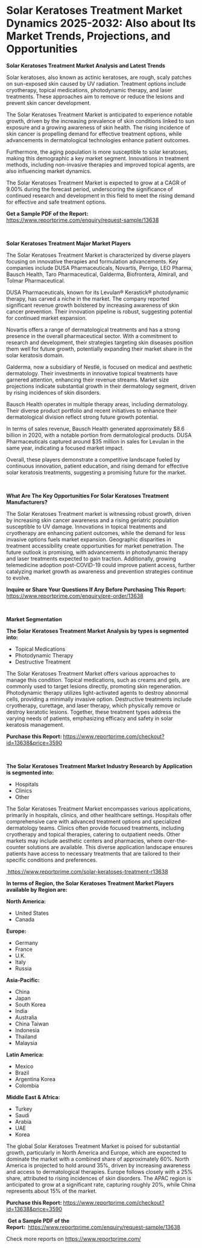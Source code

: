 <p><h1>Solar Keratoses Treatment Market Dynamics 2025-2032: Also about Its Market Trends, Projections, and Opportunities</h1></p><p><strong>Solar Keratoses Treatment Market Analysis and Latest Trends</strong></p>
<p><p>Solar keratoses, also known as actinic keratoses, are rough, scaly patches on sun-exposed skin caused by UV radiation. Treatment options include cryotherapy, topical medications, photodynamic therapy, and laser treatments. These approaches aim to remove or reduce the lesions and prevent skin cancer development.</p><p>The Solar Keratoses Treatment Market is anticipated to experience notable growth, driven by the increasing prevalence of skin conditions linked to sun exposure and a growing awareness of skin health. The rising incidence of skin cancer is propelling demand for effective treatment options, while advancements in dermatological technologies enhance patient outcomes. </p><p>Furthermore, the aging population is more susceptible to solar keratoses, making this demographic a key market segment. Innovations in treatment methods, including non-invasive therapies and improved topical agents, are also influencing market dynamics. </p><p>The Solar Keratoses Treatment Market is expected to grow at a CAGR of 9.00% during the forecast period, underscoring the significance of continued research and development in this field to meet the rising demand for effective and safe treatment options.</p></p>
<p><strong>Get a Sample PDF of the Report:&nbsp;</strong> <a href="https://www.reportprime.com/enquiry/request-sample/13638?utm_campaign=3047&utm_medium=2&utm_source=Github&utm_content=ia&utm_term=20032025&utm_id=solar-keratoses-treatment">https://www.reportprime.com/enquiry/request-sample/13638</a></p>
<p>&nbsp;</p>
<p><strong>Solar Keratoses Treatment Major Market Players</strong></p>
<p><p>The Solar Keratoses Treatment Market is characterized by diverse players focusing on innovative therapies and formulation advancements. Key companies include DUSA Pharmaceuticals, Novartis, Perrigo, LEO Pharma, Bausch Health, Taro Pharmaceutical, Galderma, Biofrontera, Almirall, and Tolmar Pharmaceutical.</p><p>DUSA Pharmaceuticals, known for its Levulan® Kerastick® photodynamic therapy, has carved a niche in the market. The company reported significant revenue growth bolstered by increasing awareness of skin cancer prevention. Their innovation pipeline is robust, suggesting potential for continued market expansion.</p><p>Novartis offers a range of dermatological treatments and has a strong presence in the overall pharmaceutical sector. With a commitment to research and development, their strategies targeting skin diseases position them well for future growth, potentially expanding their market share in the solar keratosis domain.</p><p>Galderma, now a subsidiary of Nestlé, is focused on medical and aesthetic dermatology. Their investments in innovative topical treatments have garnered attention, enhancing their revenue streams. Market size projections indicate substantial growth in their dermatology segment, driven by rising incidences of skin disorders.</p><p>Bausch Health operates in multiple therapy areas, including dermatology. Their diverse product portfolio and recent initiatives to enhance their dermatological division reflect strong future growth potential.</p><p>In terms of sales revenue, Bausch Health generated approximately $8.6 billion in 2020, with a notable portion from dermatological products. DUSA Pharmaceuticals captured around $35 million in sales for Levulan in the same year, indicating a focused market impact.</p><p>Overall, these players demonstrate a competitive landscape fueled by continuous innovation, patient education, and rising demand for effective solar keratosis treatments, suggesting a promising future for the market.</p></p>
<p>&nbsp;</p>
<p><strong>What Are The Key Opportunities For Solar Keratoses Treatment Manufacturers?</strong></p>
<p><p>The Solar Keratoses Treatment market is witnessing robust growth, driven by increasing skin cancer awareness and a rising geriatric population susceptible to UV damage. Innovations in topical treatments and cryotherapy are enhancing patient outcomes, while the demand for less invasive options fuels market expansion. Geographic disparities in treatment accessibility create opportunities for market penetration. The future outlook is promising, with advancements in photodynamic therapy and laser treatments expected to gain traction. Additionally, growing telemedicine adoption post-COVID-19 could improve patient access, further catalyzing market growth as awareness and prevention strategies continue to evolve.</p></p>
<p><strong>Inquire or Share Your Questions If Any Before Purchasing This Report:</strong> <a href="https://www.reportprime.com/enquiry/pre-order/13638?utm_campaign=3047&utm_medium=2&utm_source=Github&utm_content=ia&utm_term=20032025&utm_id=solar-keratoses-treatment">https://www.reportprime.com/enquiry/pre-order/13638</a></p>
<p>&nbsp;</p>
<p><strong>Market Segmentation</strong></p>
<p><strong>The Solar Keratoses Treatment Market Analysis by types is segmented into:</strong></p>
<p><ul><li>Topical Medications</li><li>Photodynamic Therapy</li><li>Destructive Treatment</li></ul></p>
<p><p>The Solar Keratoses Treatment Market offers various approaches to manage this condition. Topical medications, such as creams and gels, are commonly used to target lesions directly, promoting skin regeneration. Photodynamic therapy utilizes light-activated agents to destroy abnormal cells, providing a minimally invasive option. Destructive treatments include cryotherapy, curettage, and laser therapy, which physically remove or destroy keratotic lesions. Together, these treatment types address the varying needs of patients, emphasizing efficacy and safety in solar keratosis management.</p></p>
<p><strong>Purchase this Report:&nbsp;</strong><a href="https://www.reportprime.com/checkout?id=13638&price=3590&utm_campaign=3047&utm_medium=2&utm_source=Github&utm_content=ia&utm_term=20032025&utm_id=solar-keratoses-treatment">https://www.reportprime.com/checkout?id=13638&price=3590</a></p>
<p>&nbsp;</p>
<p><strong>The Solar Keratoses Treatment Market Industry Research by Application is segmented into:</strong></p>
<p><ul><li>Hospitals</li><li>Clinics</li><li>Other</li></ul></p>
<p><p>The Solar Keratoses Treatment Market encompasses various applications, primarily in hospitals, clinics, and other healthcare settings. Hospitals offer comprehensive care with advanced treatment options and specialized dermatology teams. Clinics often provide focused treatments, including cryotherapy and topical therapies, catering to outpatient needs. Other markets may include aesthetic centers and pharmacies, where over-the-counter solutions are available. This diverse application landscape ensures patients have access to necessary treatments that are tailored to their specific conditions and preferences.</p></p>
<p><a href="https://www.reportprime.com/solar-keratoses-treatment-r13638?utm_campaign=3047&utm_medium=2&utm_source=Github&utm_content=ia&utm_term=20032025&utm_id=solar-keratoses-treatment">&nbsp;https://www.reportprime.com/solar-keratoses-treatment-r13638</a></p>
<p><strong>In terms of Region, the Solar Keratoses Treatment Market Players available by Region are:</strong></p>
<p>
    <p> <strong> North America: </strong>
        <ul>
            <li>United States</li>
            <li>Canada</li>
        </ul>
        </p> 
    <p> <strong> Europe: </strong>
        <ul>
            <li>Germany</li>
            <li>France</li>
            <li>U.K.</li>
            <li>Italy</li>
            <li>Russia</li>
        </ul>
        </p> 
    <p> <strong> Asia-Pacific: </strong>
        <ul>
            <li>China</li>
            <li>Japan</li>
            <li>South Korea</li>
            <li>India</li>
            <li>Australia</li>
            <li>China Taiwan</li>
            <li>Indonesia</li>
            <li>Thailand</li>
            <li>Malaysia</li>
        </ul>
        </p> 
    <p> <strong> Latin America: </strong>
        <ul>
            <li>Mexico</li>
            <li>Brazil</li>
            <li>Argentina Korea</li>
            <li>Colombia</li>
        </ul>
        </p> 
    <p> <strong> Middle East & Africa: </strong>
        <ul>
            <li>Turkey</li>
            <li>Saudi</li>
            <li>Arabia</li>
            <li>UAE</li>
            <li>Korea</li>
        </ul>
    </p>
    </p>
<p><p>The global Solar Keratoses Treatment Market is poised for substantial growth, particularly in North America and Europe, which are expected to dominate the market with a combined share of approximately 60%. North America is projected to hold around 35%, driven by increasing awareness and access to dermatological therapies. Europe follows closely with a 25% share, attributed to rising incidences of skin disorders. The APAC region is anticipated to grow at a significant rate, capturing roughly 20%, while China represents about 15% of the market.</p></p>
<p><strong>Purchase this Report: </strong><a href="https://www.reportprime.com/checkout?id=13638&price=3590&utm_campaign=3047&utm_medium=2&utm_source=Github&utm_content=ia&utm_term=20032025&utm_id=solar-keratoses-treatment">https://www.reportprime.com/checkout?id=13638&price=3590</a></p>
<p>&nbsp;<strong>Get a Sample PDF of the Report:&nbsp;&nbsp;</strong><a href="https://www.reportprime.com/enquiry/request-sample/13638?utm_campaign=3047&utm_medium=2&utm_source=Github&utm_content=ia&utm_term=20032025&utm_id=solar-keratoses-treatment">https://www.reportprime.com/enquiry/request-sample/13638</a></p>
<p><strong></strong></p>
<p>Check more reports on <a href="https://www.reportprime.com/?utm_campaign=3047&utm_medium=2&utm_source=Github&utm_content=ia&utm_term=20032025&utm_id=solar-keratoses-treatment">https://www.reportprime.com/</a></p>